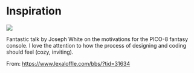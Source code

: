 # Inspiration

![](https://db-feed.s3.amazonaws.com/legacy/shot-2020-08-18_20-56-50-1597801158.png)

Fantastic talk by Joseph White on the motivations for the PICO-8 fantasy console. I love the attention to how the process of designing and coding should feel (cozy, inviting).

From: https://www.lexaloffle.com/bbs/?tid=31634